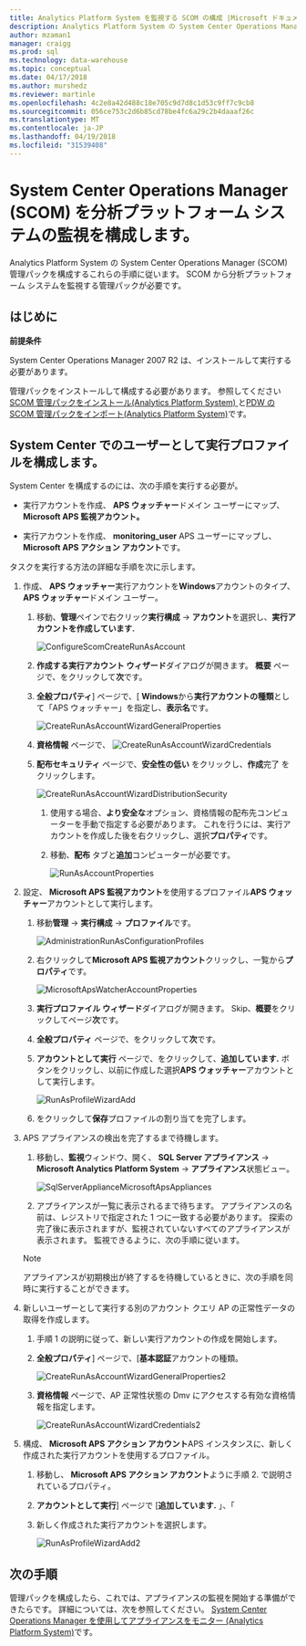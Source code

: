 ```yaml
---
title: Analytics Platform System を監視する SCOM の構成 |Microsoft ドキュメント
description: Analytics Platform System の System Center Operations Manager (SCOM) 管理パックを構成するこれらの手順に従います。 SCOM から分析プラットフォーム システムを監視する管理パックが必要です。
author: mzaman1
manager: craigg
ms.prod: sql
ms.technology: data-warehouse
ms.topic: conceptual
ms.date: 04/17/2018
ms.author: murshedz
ms.reviewer: martinle
ms.openlocfilehash: 4c2e8a42d488c18e705c9d7d8c1d53c9ff7c9cb8
ms.sourcegitcommit: 056ce753c2d6b85cd78be4fc6a29c2b4daaaf26c
ms.translationtype: MT
ms.contentlocale: ja-JP
ms.lasthandoff: 04/19/2018
ms.locfileid: "31539408"
---
```

# <a name="configure-system-center-operations-manager-scom-to-monitor-analytics-platform-system"></a>System Center Operations Manager (SCOM) を分析プラットフォーム システムの監視を構成します。
Analytics Platform System の System Center Operations Manager (SCOM) 管理パックを構成するこれらの手順に従います。 SCOM から分析プラットフォーム システムを監視する管理パックが必要です。  
  
## <a name="BeforeBegin"></a>はじめに  
**前提条件**  
  
System Center Operations Manager 2007 R2 は、インストールして実行する必要があります。  
  
管理パックをインストールして構成する必要があります。 参照してください[SCOM 管理パックをインストール&#40;Analytics Platform System&#41; ](install-the-scom-management-packs.md)と[PDW の SCOM 管理パックをインポート&#40;Analytics Platform System&#41;](import-the-scom-management-pack-for-pdw.md)です。  
  
## <a name="ConfigureRunAsProfile"></a>System Center でのユーザーとして実行プロファイルを構成します。  
System Center を構成するのには、次の手順を実行する必要が。  
  
-   実行アカウントを作成、 **APS ウォッチャー**ドメイン ユーザーにマップ、 **Microsoft APS 監視アカウント。**  
  
-   実行アカウントを作成、 **monitoring_user** APS ユーザーにマップし、 **Microsoft APS アクション アカウント**です。  
  
タスクを実行する方法の詳細な手順を次に示します。  
  
1.  作成、 **APS ウォッチャー**実行アカウントを**Windows**アカウントのタイプ、 **APS ウォッチャー**ドメイン ユーザー。  
  
    1.  移動、**管理**ペインで右クリック**実行構成** -> **アカウント**を選択し、**実行アカウントを作成しています.**  
  
        ![ConfigureScomCreateRunAsAccount](./media/configure-scom-to-monitor-analytics-platform-system/ConfigureScomCreateRunAsAccount.png "ConfigureScomCreateRunAsAccount")  
  
    2.  **作成する実行アカウント ウィザード**ダイアログが開きます。 **概要** ページで、をクリックして**次**です。  
  
    3.  **全般プロパティ**] ページで、[ **Windows**から**実行アカウントの種類**として「APS ウォッチャー」を指定し、**表示名**です。  
  
        ![CreateRunAsAccountWizardGeneralProperties](./media/configure-scom-to-monitor-analytics-platform-system/CreateRunAsAccountWizardGeneralProperties.png "CreateRunAsAccountWizardGeneralProperties")  
  
    4.  **資格情報** ページで、 ![CreateRunAsAccountWizardCredentials](./media/configure-scom-to-monitor-analytics-platform-system/CreateRunAsAccountWizardCredentials.png "CreateRunAsAccountWizardCredentials")  
  
    5.  **配布セキュリティ** ページで、**安全性の低い** をクリックし、**作成**完了 をクリックします。  
  
        ![CreateRunAsAccountWizardDistributionSecurity](./media/configure-scom-to-monitor-analytics-platform-system/CreateRunAsAccountWizardDistributionSecurity.png "CreateRunAsAccountWizardDistributionSecurity")  
  
        1.  使用する場合、**より安全な**オプション、資格情報の配布先コンピューターを手動で指定する必要があります。 これを行うには、実行アカウントを作成した後を右クリックし、選択**プロパティ**です。  
  
        2.  移動、**配布** タブと**追加**コンピューターが必要です。  
  
            ![RunAsAccountProperties](./media/configure-scom-to-monitor-analytics-platform-system/RunAsAccountProperties.png "RunAsAccountProperties")  
  
2.  設定、 **Microsoft APS 監視アカウント**を使用するプロファイル**APS ウォッチャー**アカウントとして実行します。  
  
    1.  移動**管理** -> **実行構成** -> **プロファイル**です。  
  
        ![AdministrationRunAsConfigurationProfiles](./media/configure-scom-to-monitor-analytics-platform-system/AdministrationRunAsConfigurationProfiles.png "AdministrationRunAsConfigurationProfiles")  
  
    2.  右クリックして**Microsoft APS 監視アカウント**クリックし、一覧から**プロパティ**です。  
  
        ![MicrosoftApsWatcherAccountProperties](./media/configure-scom-to-monitor-analytics-platform-system/MicrosoftApsWatcherAccountProperties.png "MicrosoftApsWatcherAccountProperties")  
  
    3.  **実行プロファイル ウィザード**ダイアログが開きます。 Skip、**概要**をクリックしてページ**次**です。  
  
    4.  **全般プロパティ** ページで、をクリックして**次**です。  
  
    5.  **アカウントとして実行** ページで、をクリックして、**追加しています.** ボタンをクリックし、以前に作成した選択**APS ウォッチャー**アカウントとして実行します。  
  
        ![RunAsProfileWizardAdd](./media/configure-scom-to-monitor-analytics-platform-system/RunAsProfileWizardAdd.png "RunAsProfileWizardAdd")  
  
    6.  をクリックして**保存**プロファイルの割り当てを完了します。  
  
3.  APS アプライアンスの検出を完了するまで待機します。  
  
    1.  移動し、**監視**ウィンドウ、開く、 **SQL Server アプライアンス** -> **Microsoft Analytics Platform System**  ->  **アプライアンス**状態ビュー。  
  
        ![SqlServerApplianceMicrosoftApsAppliances](./media/configure-scom-to-monitor-analytics-platform-system/SqlServerApplianceMicrosoftApsAppliances.png "SqlServerApplianceMicrosoftApsAppliances")  
  
    2.  アプライアンスが一覧に表示されるまで待ちます。 アプライアンスの名前は、レジストリで指定された 1 つに一致する必要があります。 探索の完了後に表示されますが、監視されていないすべてのアプライアンスが表示されます。 監視できるように、次の手順に従います。  
  
    > [!NOTE]  
    > アプライアンスが初期検出が終了するを待機しているときに、次の手順を同時に実行することができます。  
  
4.  新しいユーザーとして実行する別のアカウント クエリ AP の正常性データの取得を作成します。  
  
    1.  手順 1 の説明に従って、新しい実行アカウントの作成を開始します。  
  
    2.  **全般プロパティ**] ページで、[**基本認証**アカウントの種類。  
  
        ![CreateRunAsAccountWizardGeneralProperties2](./media/configure-scom-to-monitor-analytics-platform-system/CreateRunAsAccountWizardGeneralProperties2.png "CreateRunAsAccountWizardGeneralProperties2")  
  
    3.  **資格情報** ページで、AP 正常性状態の Dmv にアクセスする有効な資格情報を指定します。  
  
        ![CreateRunAsAccountWizardCredentials2](./media/configure-scom-to-monitor-analytics-platform-system/CreateRunAsAccountWizardCredentials2.png "CreateRunAsAccountWizardCredentials2")  
  
5.  構成、 **Microsoft APS アクション アカウント**APS インスタンスに、新しく作成された実行アカウントを使用するプロファイル。  
  
    1.  移動し、 **Microsoft APS アクション アカウント**ように手順 2. で説明されているプロパティ。  
  
    2.  **アカウントとして実行**] ページで [**追加しています.** 」、「 
    3.  新しく作成された実行アカウントを選択します。  
  
        ![RunAsProfileWizardAdd2](./media/configure-scom-to-monitor-analytics-platform-system/RunAsProfileWizardAdd2.png "RunAsProfileWizardAdd2")  
  
## <a name="next-step"></a>次の手順  
管理パックを構成したら、これでは、アプライアンスの監視を開始する準備ができたらです。 詳細については、次を参照してください。 [System Center Operations Manager を使用してアプライアンスをモニター &#40;Analytics Platform System&#41;](monitor-the-appliance-by-using-system-center-operations-manager.md)です。  
  
<!-- MISSING LINKS ## See Also  
[Common Metadata Query Examples &#40;SQL Server PDW&#41;](../sqlpdw/common-metadata-query-examples-sql-server-pdw.md)  -->  
  
